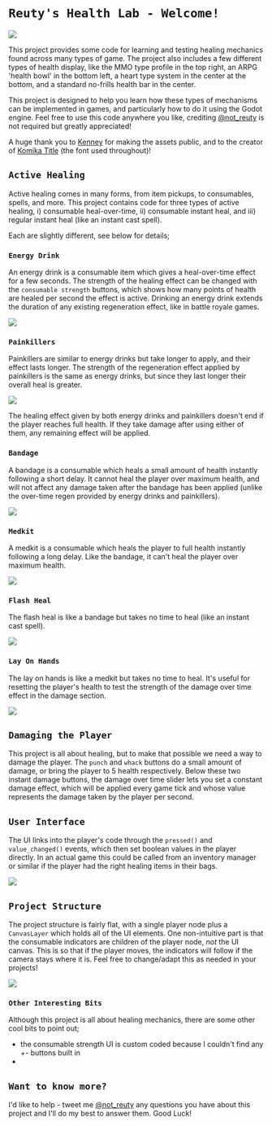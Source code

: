# `Reuty's Health Lab - Welcome!`

![](gifs/all.gif)

This project provides some code for learning and testing healing mechanics found across many types of game. The project also includes a few different types of health display, like the MMO type profile in the top right, an ARPG 'health bowl' in the bottom left, a heart type system in the center at the bottom, and a standard no-frills health bar in the center.

This project is designed to help you learn how these types of mechanisms can be implemented in games, and particularly how to do it using the Godot engine. Feel free to use this code anywhere you like, crediting [@not_reuty](https://twitter.com/not_reuty) is not required but greatly appreciated!

A huge thank you to [Kenney](https://twitter.com/KenneyNL) for making the assets public, and to the creator of [Komika Title](https://www.dafont.com/komika-title.font) (the font used throughout)!

## `Active Healing`
Active healing comes in many forms, from item pickups, to consumables, spells, and more. This project contains code for three types of active healing, i) consumable heal-over-time, ii) consumable instant heal, and iii) regular instant heal (like an instant cast spell).

Each are slightly different, see below for details;

### `Energy Drink`
An energy drink is a consumable item which gives a heal-over-time effect for a few seconds. The strength of the healing effect can be changed with the `consumable strength` buttons, which shows how many points of health are healed per second the effect is active. Drinking an energy drink extends the duration of any existing regeneration effect, like in battle royale games.

![](gifs/energy_drink.gif)

### `Painkillers`
Painkillers are similar to energy drinks but take longer to apply, and their effect lasts longer. The strength of the regeneration effect applied by painkillers is the same as energy drinks, but since they last longer their overall heal is greater.

![](gifs/painkiller.gif)

The healing effect given by both energy drinks and painkillers doesn't end if the player reaches full health. If they take damage after using either of them, any remaining effect will be applied.

### `Bandage`
A bandage is a consumable which heals a small amount of health instantly following a short delay. It cannot heal the player over maximum health, and will not affect any damage taken after the bandage has been applied (unlike the over-time regen provided by energy drinks and painkillers).

![](gifs/bandage.gif)

### `Medkit`
A medkit is a consumable which heals the player to full health instantly following a long delay. Like the bandage, it can't heal the player over maximum health.

![](gifs/medkit.gif)

### `Flash Heal`
The flash heal is like a bandage but takes no time to heal (like an instant cast spell). 

![](gifs/flash_heal.gif)

### `Lay On Hands`
The lay on hands is like a medkit but takes no time to heal. It's useful for resetting the player's health to test the strength of the damage over time effect in the damage section.

![](gifs/lay_on_hands.gif)

## `Damaging the Player`
This project is all about healing, but to make that possible we need a way to damage the player. The `punch` and `whack` buttons do a small amount of damage, or bring the player to 5 health respectively. Below these two instant damage buttons, the damage over time slider lets you set a constant damage effect, which will be applied every game tick and whose value represents the damage taken by the player per second.


## `User Interface`
The UI links into the player's code through the `pressed()` and `value_changed()` events, which then set boolean values in the player directly. In an actual game this could be called from an inventory manager or similar if the player had the right healing items in their bags.

![](gifs/ui.png)

## `Project Structure`
The project structure is fairly flat, with a single player node plus a `CanvasLayer` which holds all of the UI elements. One non-intuitive part is that the consumable indicators are children of the player node, *not* the UI canvas. This is so that if the player moves, the indicators will follow if the camera stays where it is. Feel free to change/adapt this as needed in your projects!

![](gifs/structure.png)

### `Other Interesting Bits`
Although this project is all about healing mechanics, there are some other cool bits to point out;
- the consumable strength UI is custom coded because I couldn't find any +- buttons built in
- 

## `Want to know more?`
I'd like to help - tweet me [@not_reuty](https://twitter.com/not_reuty) any questions you have about this project and I'll do my best to answer them. Good Luck!
